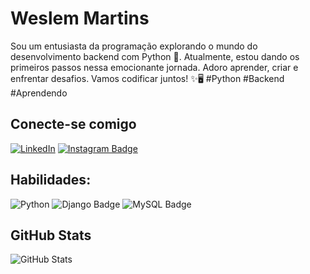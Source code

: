 # Weslem Martins
Sou um entusiasta da programação explorando o mundo do desenvolvimento backend com Python 🐍. Atualmente, estou dando os primeiros passos nessa emocionante jornada. Adoro aprender, criar e enfrentar desafios. Vamos codificar juntos! ✨🖥️ #Python #Backend #Aprendendo

## Conecte-se comigo

[![LinkedIn](https://img.shields.io/badge/LinkedIn-000?style=for-the-badge&logo=linkedin&logoColor=00FF00)](https://www.linkedin.com/in/weslem-martins/)
[![Instagram Badge](https://img.shields.io/badge/Instagram-000?logo=instagram&logoColor=00FF00&style=for-the-badge)](https://www.instagram.com/weslem_mmartins/)

## Habilidades:

![Python](https://img.shields.io/badge/Python-000?style=for-the-badge&logo=python&logoColor=00FF00) 
![Django Badge](https://img.shields.io/badge/Django-000?logo=django&logoColor=00FF00&style=for-the-badge)
![MySQL Badge](https://img.shields.io/badge/MySQL-000?logo=mysql&logoColor=00FF00&style=for-the-badge)


## GitHub Stats
![GitHub Stats](https://github-readme-stats.vercel.app/api?username=octoeli&theme=transparent&bg_color=000000&border_color=00FF00&show_icons=False&icon_color=fff&title_color=00FF00&text_color=fff&hide_title=true&hide=stars)